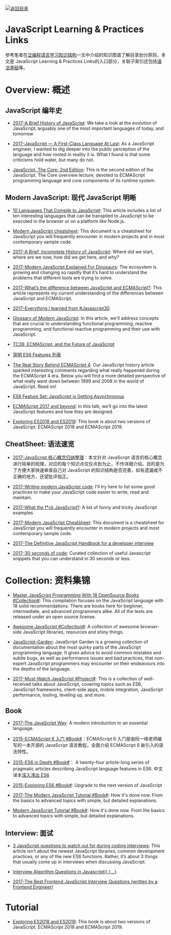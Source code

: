 [![返回目录](https://parg.co/UGo)](https://github.com/wxyyxc1992/Awesome-Links)

# JavaScript  Learning & Practices Links

参考笔者在[泛编程语言学习知识结构](https://parg.co/bt0)一文中介绍的知识图谱了解目录划分原则，本文是 JavaScript  Learning & Practices Links的入口部分，关联子索引还包括[语法基础](https://github.com/wxyyxc1992/Awesome-Links)等。

# Overview: 概述

## JavaScript 编年史

* [2017-A Brief History of JavaScript](https://auth0.com/blog/a-brief-history-of-javascript/): We take a look at the evolution of JavaScript, arguably one of the most important languages of today, and tomorrow

* [2017-JavaScript — A First-Class Language At Last](https://hackernoon.com/javascript-a-first-class-language-at-last-209376f69731): As a JavaScript engineer, I wanted to dig deeper into the public perception of the language and how rooted in reality it is. What I found is that some criticisms hold water, but many do not.

* [JavaScript. The Core: 2nd Edition](http://dmitrysoshnikov.com/ecmascript/javascript-the-core-2nd-edition/#class): This is the second edition of the JavaScript. The Core overview lecture, devoted to ECMAScript programming language and core components of its runtime system.

## Modern JavaScript: 现代 JavaScript 明晰

* [10 Languages That Compile to JavaScript](https://www.sitepoint.com/10-languages-compile-javascript/): This article includes a list of ten interesting languages that can be transpiled to JavaScript to be executed in the browser or on a platform like Node.js.

* [Modern JavaScript cheatsheet](https://github.com/mbeaudru/modern-js-cheatsheet): This document is a cheatsheet for JavaScript you will frequently encounter in modern projects and in most contemporary sample code.

* [2017-A Brief, Incomplete History of JavaScript](https://closebrace.com/articles/2017-09-11/a-brief-incomplete-history-of-javascript): Where did we start, where are we now, how did we get here, and why?

* [2017-Modern JavaScript Explained For Dinosaurs](https://parg.co/UAf): The ecosystem is growing and changing so rapidly that it’s hard to understand the problems that different tools are trying to solve.

* [2017-What’s the difference between JavaScript and ECMAScript?](https://parg.co/USa): This article represents my current understanding of the differences between JavaScript and ECMAScript.

* [2017-Everything I learned from #Javascript30](https://medium.com/craft-academy/everything-i-learned-from-javascript30-d8d2db246b7?source=userActivityShare-fe48c4221a4c-1488448383).

* [Glossary of Modern JavaScript](https://auth0.com/blog/glossary-of-modern-javascript-concepts/): In this article, we'll address concepts that are crucial to understanding functional programming, reactive programming, and functional reactive programming and their use with JavaScript.

* [TC39, ECMAScript, and the Future of JavaScript](https://parg.co/bXD)

* [简明 ES6 Features 列表](https://codetower.github.io/es6-features/)

* [The Real Story Behind ECMAScript 4](https://auth0.com/blog/the-real-story-behind-es4/): Our JavaScript history article sparked interesting comments regarding what really happened during the ECMAScript 4 era. Below you will find a more detailed perspective of what really went down between 1999 and 2008 in the world of JavaScript. Read on!

* [ES8 Feature Set: JavaScript is Getting Asynchronous](https://medium.com/@Eugeniya/es8-feature-set-javascript-is-getting-asynchronous-2a8a43dd0cbc#.brnqngo2n)

* [ECMAScript 2017 and beyond](https://speakerdeck.com/rauschma/ecmascript-2017-and-beyond): In this talk, we’ll go into the latest JavaScript features and how they are designed.

* [Exploring ES2018 and ES2019](http://exploringjs.com/es2018-es2019/toc.html): This book is about two versions of JavaScript: ECMAScript 2018 and ECMAScript 2019.

## CheatSheet: 语法速览

* [2017-JavaScript 核心概念归纳整理](https://mp.weixin.qq.com/s/I7A1iC8Et6uOGZ234DsTlA)：本文针对 JavaScript 语言的核心概念进行简单的梳理，对应的每个知识点仅仅点到为止，不作详细介绍。目的是为了方便大家快速审查自己对 JavaScript 的知识结构是否完善，如有遗漏或不正确的地方，还望批评指正。

* [2017-Writing modern JavaScript code](https://dev.to/scastiel/writing-modern-javascript-code): I'll try here to list some good practices to make your JavaScript code easier to write, read and maintain.

* [2017-What the f\*ck JavaScript?](https://github.com/denysdovhan/wtfjs#-is-equal-): A list of funny and tricky JavaScript examples

* [2017-Modern JavaScript Cheatsheet](https://github.com/mbeaudru/modern-js-cheatsheet): This document is a cheatsheet for JavaScript you will frequently encounter in modern projects and most contemporary sample code.

- [2017-The Definitive JavaScript Handbook for a developer interview ](https://parg.co/UZS)

- [2017-30 seconds of code](https://github.com/Chalarangelo/30-seconds-of-code): Curated collection of useful Javascript snippets that you can understand in 30 seconds or less.

# Collection: 资料集锦

* [Master JavaScript Programming With 18 OpenSource Books #Collection#](http://6me.us/snwXG): This compilation focuses on the JavaScript language with 18 solid recommendations. There are books here for beginner, intermediate, and advanced programmers alike. All of the texts are released under an open source license.

* [Awesome JavaScript #Collection#](https://github.com/sorrycc/awesome-javascript): A collection of awesome browser-side JavaScript libraries, resources and shiny things.

* [JavaScript-Garden](http://bonsaiden.github.io/JavaScript-Garden/): JavaScript Garden is a growing collection of documentation about the most quirky parts of the JavaScript programming language. It gives advice to avoid common mistakes and subtle bugs, as well as performance issues and bad practices, that non-expert JavaScript programmers may encounter on their endeavours into the depths of the language.

- [2017-Must-Watch JavaScript #Project#](https://parg.co/U37): This is a collection of well-received talks about JavaScript, covering topics such as ES6, JavaScript frameworks, client-side apps, mobile integration, JavaScript performance, tooling, leveling up, and more.

## Book

* [2017-The JavaScript Way](https://github.com/bpesquet/thejsway): A modern introduction to an essential language.

* [2015-ECMAScript 6 入门 #Book#](http://es6.ruanyifeng.com/#README)：ECMAScript 6 入门是由阮一峰老师编写的一本开源的 JavaScript 语言教程，全面介绍 ECMAScript 6 新引入的语法特性。

* [2015-ES6 in Depth #Book#](https://ponyfoo.com/articles/tagged/es6-in-depth)： A twenty-four article-long series of pragmatic articles describing JavaScript language features in ES6. 中文译本[深入浅出 ES6]()

* [2015-Exploring ES6 #Book#](http://exploringjs.com/es6/index.html): Upgrade to the next version of JavaScript

* [2017-The Modern JavaScript Tutorial #Book#](https://javascript.info/): How it's done now. From the basics to advanced topics with simple, but detailed explanations.

* [Modern JavaScript Tutorial #Book#](https://github.com/iliakan/javascript-tutorial-en): How it's done now. From the basics to advanced topics with simple, but detailed explanations.

## Interview: 面试

* [3 JavaScript questions to watch out for during coding interviews](http://6me.us/JAZ4): This article isn’t about the newest JavaScript libraries, common development practices, or any of the new ES6 functions. Rather, it’s about 3 things that usually come up in interviews when discussing JavaScript.

* [Interview Algorithm Questions in Javascript() {...}](https://github.com/kennymkchan/interview-questions-in-javascript)

* [2017-The Best Frontend JavaScript Interview Questions (written by a Frontend Engineer)](https://parg.co/bIL)

# Tutorial

* [Exploring ES2018 and ES2019](http://exploringjs.com/es2018-es2019/toc.html): This book is about two versions of JavaScript: ECMAScript 2018 and ECMAScript 2019.
